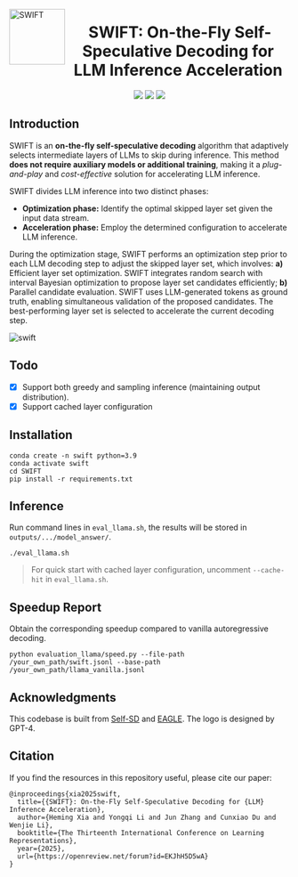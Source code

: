 <img src="assets/logo.png" alt="SWIFT" width="100" align="left"><div align="center"><h1>&nbsp;SWIFT: On-the-Fly Self-Speculative Decoding for LLM Inference Acceleration</h1></div>

<p align="center">
<a href="https://arxiv.org/abs/2410.06916">
  <img src="https://img.shields.io/badge/Arxiv-2410.06916-orange.svg"></a> 
<a href="https://opensource.org/licenses/Apache-2.0">
  <img src="https://img.shields.io/badge/License-Apache_2.0-green.svg"></a> 
<a href="https://github.com/hemingkx/SWIFT/pulls">
    <img src="https://img.shields.io/badge/Contributions-welcome-blue.svg?style=flat"></a>
</p>





## Introduction

SWIFT is an **on-the-fly self-speculative decoding** algorithm that adaptively selects intermediate layers of LLMs to skip during inference. This method **does not require auxiliary models or additional training**, making it a *plug-and-play* and *cost-effective* solution for accelerating LLM inference. 

SWIFT divides LLM inference into two distinct phases:

- **Optimization phase:** Identify the optimal skipped layer set given the input data stream.
- **Acceleration phase:** Employ the determined configuration to accelerate LLM inference.

During the optimization stage, SWIFT performs an optimization step prior to each LLM decoding step to adjust the skipped layer set, which involves: **a)** Efficient layer set optimization. SWIFT integrates random search with interval Bayesian optimization to propose layer set candidates efficiently; **b)** Parallel candidate evaluation. SWIFT uses LLM-generated tokens as ground truth, enabling simultaneous validation of the proposed candidates. The best-performing layer set is selected to accelerate the current decoding step.

![swift](./assets/swift.png)

## Todo
- [x] Support both greedy and sampling inference (maintaining output distribution).
- [x] Support cached layer configuration

## Installation

```
conda create -n swift python=3.9
conda activate swift
cd SWIFT
pip install -r requirements.txt
```

## Inference

Run command lines in `eval_llama.sh`, the results will be stored in `outputs/.../model_answer/`.

```
./eval_llama.sh
```

> For quick start with cached layer configuration, uncomment `--cache-hit` in `eval_llama.sh`.
>

## Speedup Report

Obtain the corresponding speedup compared to vanilla autoregressive decoding.

```
python evaluation_llama/speed.py --file-path /your_own_path/swift.jsonl --base-path /your_own_path/llama_vanilla.jsonl
```

## Acknowledgments

This codebase is built from [Self-SD](https://github.com/dilab-zju/self-speculative-decoding) and [EAGLE](https://github.com/SafeAILab/EAGLE). The logo is designed by GPT-4.

## Citation

If you find the resources in this repository useful, please cite our paper:

```
@inproceedings{xia2025swift,
  title={{SWIFT}: On-the-Fly Self-Speculative Decoding for {LLM} Inference Acceleration},
  author={Heming Xia and Yongqi Li and Jun Zhang and Cunxiao Du and Wenjie Li},
  booktitle={The Thirteenth International Conference on Learning Representations},
  year={2025},
  url={https://openreview.net/forum?id=EKJhH5D5wA}
}
```

